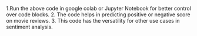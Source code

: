 1.Run the above code in google colab or Jupyter Notebook for better control over code blocks. 
2. The code helps in predicting positive or negative score on movie reviews.
3. This code has the versatility for other use cases in sentiment analysis.
